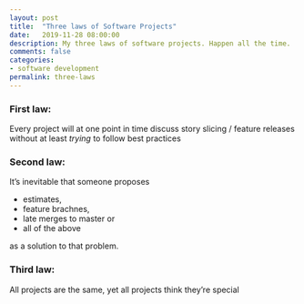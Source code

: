 ```yaml
---
layout: post
title:  "Three laws of Software Projects"
date:   2019-11-28 08:00:00
description: My three laws of software projects. Happen all the time.
comments: false
categories:
- software development
permalink: three-laws
---
```


### First law:
Every project will at one point in time discuss story slicing / feature releases without at least _trying_ to follow best practices

### Second law:
It’s inevitable that someone proposes 
- estimates,
- feature brachnes,
- late merges to master or
- all of the above

as a solution to that problem.

### Third law:
All projects are the same, yet all projects think they’re special
